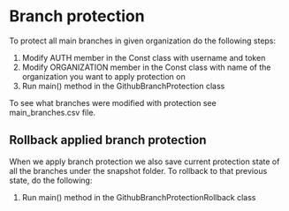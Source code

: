 # Branch protection
To protect all main branches in given organization do the following steps:
1. Modify AUTH member in the Const class  with username and token
2. Modify ORGANIZATION member in the Const class with name of the organization you want to apply protection on
3. Run main() method in the GithubBranchProtection class

To see what branches were modified with protection see main_branches.csv file.

## Rollback applied branch protection
When we apply branch protection we also save current protection state of all the branches under the snapshot folder. To rollback to that previous state, do the following:
1. Run main() method in the GithubBranchProtectionRollback class